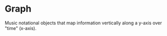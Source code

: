 # Graph
Music notational objects that map information vertically along a y-axis over "time" (x-axis).
